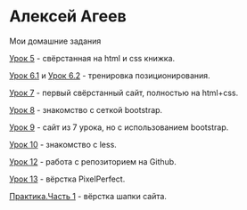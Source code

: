 
# Алексей Агеев
Мои домашние задания

[Урок 5](https://alexey917.github.io/lesson_5/) - cвёрстанная на html и css книжка.

[Урок 6.1](https://alexey917.github.io/lesson_6/) и [Урок 6.2](https://alexey917.github.io/lesson_6-1/) - тренировка позиционирования.

[Урок 7](https://alexey917.github.io/lesson_7/) - первый свёрстанный сайт, полностью на html+css.

[Урок 8](https://alexey917.github.io/lesson_8/) - знакомство с сеткой bootstrap.

[Урок 9](https://alexey917.github.io/lesson_9/) - сайт из 7 урока, но с использованием bootstrap.

[Урок 10](https://alexey917.github.io/lesson_10/less/style.less) - знакомство с less.

[Урок 12](https://alexey917.github.io/lesson_12/) - работа с репозиторием на Github.

[Урок 13](https://alexey917.github.io/lesson_13/) - вёрстка PixelPerfect.

[Практика.Часть 1](https://alexey917.github.io/Practice_%20part_1/) - вёрстка шапки сайта.
